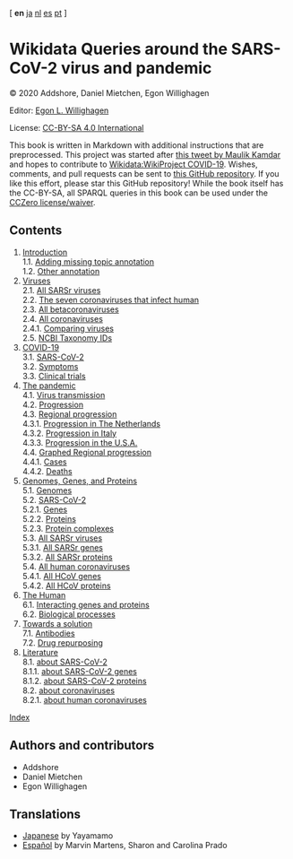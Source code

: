 [ **en** [ja](ja/index.md) [nl](nl/index.md) [es](es/index.md) [pt](pt/index.md)  ]

<script type="application/ld+json">
{
  "@context": "http://schema.org",
  "@type": "Book",
  "inLanguage": "en-US",
  "name": "Wikidata Queries around the SARS-CoV-2 virus and pandemic",
  "publisher": {
    "@type": "Organization",
    "name": "GitHub"
  },
  "copyrightYear": "2020",
  "discussionUrl": "https://github.com/egonw/SARS-CoV-2-Queries/issues"
}
</script>

# Wikidata Queries around the SARS-CoV-2 virus and pandemic

© 2020 Addshore, Daniel Mietchen, Egon Willighagen

Editor: [Egon L. Willighagen](https://orcid.org/0000-0001-7542-0286)

License: [CC-BY-SA 4.0 International](https://creativecommons.org/licenses/by-sa/4.0/)

This book is written in Markdown with additional instructions that are preprocessed.
This project was started after [this tweet by Maulik Kamdar](https://twitter.com/maulikkamdar/status/1239599404098740225)
and hopes to contribute to [Wikidata:WikiProject COVID-19](https://www.wikidata.org/wiki/Wikidata:WikiProject_COVID-19).
Wishes, comments, and pull requests can be sent to
[this GitHub repository](https://github.com/egonw/SARS-CoV-2-Queries/). If you like this effort, please
star this GitHub repository! While the book itself has the CC-BY-SA, all SPARQL queries in this book can be used
under the [CCZero license/waiver](https://creativecommons.org/share-your-work/public-domain/cc0/).

## Contents

1. [Introduction](intro.md) <br />
1.1. [Adding missing topic annotation](intro.md#adding-missing-topic-annotation) <br />
1.2. [Other annotation](intro.md#other-annotation) <br />
2. [Viruses](viruses.md) <br />
2.1. [All SARSr viruses](viruses.md#all-sarsr-viruses) <br />
2.2. [The seven coronaviruses that infect human](viruses.md#the-seven-coronaviruses-that-infect-human) <br />
2.3. [All betacoronaviruses](viruses.md#all-betacoronaviruses) <br />
2.4. [All coronaviruses](viruses.md#all-coronaviruses) <br />
2.4.1. [Comparing viruses](viruses.md#comparing-viruses) <br />
2.5. [NCBI Taxonomy IDs](viruses.md#ncbi-taxonomy-ids) <br />
3. [COVID-19](covid.md) <br />
3.1. [SARS-CoV-2](covid.md#sars-cov-2) <br />
3.2. [Symptoms](covid.md#symptoms) <br />
3.3. [Clinical trials](covid.md#clinical-trials) <br />
4. [The pandemic](pandemic.md) <br />
4.1. [Virus <topic>transmission</topic>](pandemic.md#virus-<topic>transmission</topic>) <br />
4.2. [Progression](pandemic.md#progression) <br />
4.3. [Regional progression](pandemic.md#regional-progression) <br />
4.3.1. [Progression in The Netherlands](pandemic.md#progression-in-the-netherlands) <br />
4.3.2. [Progression in Italy](pandemic.md#progression-in-italy) <br />
4.3.3. [Progression in the U.S.A.](pandemic.md#progression-in-the-usa) <br />
4.4. [Graphed Regional progression](pandemic.md#graphed-regional-progression) <br />
4.4.1. [Cases](pandemic.md#cases) <br />
4.4.2. [Deaths](pandemic.md#deaths) <br />
5. [Genomes, Genes, and Proteins](genes.md) <br />
5.1. [Genomes](genes.md#genomes) <br />
5.2. [SARS-CoV-2](genes.md#sars-cov-2) <br />
5.2.1. [Genes](genes.md#genes) <br />
5.2.2. [Proteins](genes.md#proteins) <br />
5.2.3. [Protein complexes](genes.md#protein-complexes) <br />
5.3. [All SARSr viruses](genes.md#all-sarsr-viruses) <br />
5.3.1. [All SARSr genes](genes.md#all-sarsr-genes) <br />
5.3.2. [All SARSr proteins](genes.md#all-sarsr-proteins) <br />
5.4. [All human coronaviruses](genes.md#all-human-coronaviruses) <br />
5.4.1. [All HCoV genes](genes.md#all-hcov-genes) <br />
5.4.2. [All HCoV proteins](genes.md#all-hcov-proteins) <br />
6. [The Human](human.md) <br />
6.1. [Interacting genes and proteins](human.md#interacting-genes-and-proteins) <br />
6.2. [Biological processes](human.md#biological-processes) <br />
7. [Towards a solution](solution.md) <br />
7.1. [Antibodies](solution.md#antibodies) <br />
7.2. [Drug repurposing](solution.md#drug-repurposing) <br />
8. [Literature](literature.md) <br />
8.1. [about SARS-CoV-2](literature.md#about-sars-cov-2) <br />
8.1.1. [about SARS-CoV-2 genes](literature.md#about-sars-cov-2-genes) <br />
8.1.2. [about SARS-CoV-2 proteins](literature.md#about-sars-cov-2-proteins) <br />
8.2. [about coronaviruses](literature.md#about-coronaviruses) <br />
8.2.1. [about human coronaviruses](literature.md#about-human-coronaviruses) <br />

[Index](indexList.md) <br />

## Authors and contributors

* Addshore
* Daniel Mietchen
* Egon Willighagen

## Translations

* [Japanese](https://egonw.github.io/SARS-CoV-2-Queries/ja/) by Yayamamo
* [Español](https://egonw.github.io/SARS-CoV-2-Queries/es/) by Marvin Martens, Sharon and Carolina Prado
